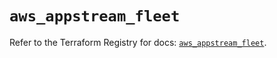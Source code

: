 # `aws_appstream_fleet`

Refer to the Terraform Registry for docs: [`aws_appstream_fleet`](https://registry.terraform.io/providers/hashicorp/aws/5.64.0/docs/resources/appstream_fleet).

